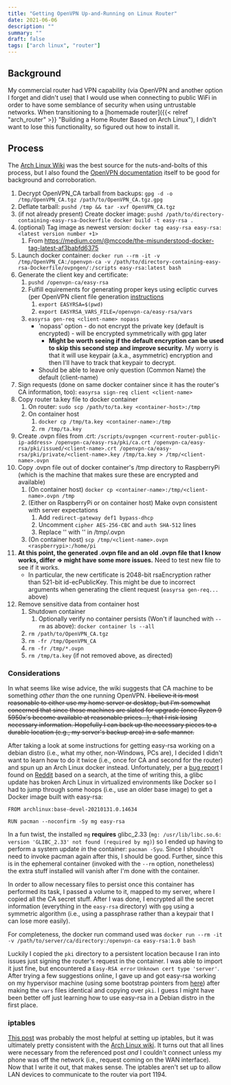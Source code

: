 ```yaml
---
title: "Getting OpenVPN Up-and-Running on Linux Router"
date: 2021-06-06
description: ""
summary: ""
draft: false
tags: ["arch linux", "router"]
---
```


## Background

My commercial router had VPN capability (via OpenVPN and another option I forget and didn't use) that I would use when connecting to public WiFi in order to have some semblance of security when using untrustable networks.  When transitioning to a [homemade router]({{< relref "arch_router" >}} "Building a Home Router Based on Arch Linux"), I didn't want to lose this functionality, so figured out how to install it.

## Process

The [Arch Linux Wiki](https://wiki.archlinux.org/title/OpenVPN "OpenVPN Arch Wiki") was the best source for the nuts-and-bolts of this process, but I also found the [OpenVPN documentation](https://openvpn.net/community-resources/how-to/#setting-up-your-own-certificate-authority-ca-and-generating-certificates-and-keys-for-an-openvpn-server-and-multiple-clients "OpenVPN How To") itself to be good for background and corroboration.

1. Decrypt OpenVPN_CA tarball from backups: `gpg -d -o /tmp/OpenVPN_CA.tgz /path/to/OpenVPN_CA.tgz.gpg`
1. Deflate tarball: `pushd /tmp && tar -xvf OpenVPN_CA.tgz`
1. (if not already present) Create docker image: `pushd /path/to/directory-containing-easy-rsa-Dockerfile docker build -t easy-rsa .`
1. (optional) Tag image as newest version: `docker tag easy-rsa easy-rsa:<latest version number +1>`
   1. From https://medium.com/@mccode/the-misunderstood-docker-tag-latest-af3babfd6375
1. Launch docker container: `docker run --rm -it -v /tmp/OpenVPN_CA:/openvpn-ca -v /path/to/directory-containing-easy-rsa-Dockerfile/ovpngen/:/scripts easy-rsa:latest bash`
1. Generate the client key and certificate:
   1. `pushd /openvpn-ca/easy-rsa`
   1. Fulfill equirements for generating proper keys using ecliptic curves (per OpenVPN client file generation [instructions](https://wiki.archlinux.org/title/Easy-RSA#OpenVPN_client_files)
      1. `export EASYRSA=$(pwd)`
      1. `export EASYRSA_VARS_FILE=/openvpn-ca/easy-rsa/vars`
   1. `easyrsa gen-req <client-name> nopass`
      - 'nopass' option - do not encrypt the private key (default is encrypted) - will be encrypted symmetrically with gpg later
        - **Might be worth seeing if the default encryption can be used to skip this second step and improve security.** My worry is that it will use keypair (a.k.a., asymmetric) encryption and then I'll have to track that keypair to decrypt.
      - Should be able to leave only question (Common Name) the default (client-name)
1. Sign requests (done on same docker container since it has the router's CA information, too): `easyrsa sign-req client <client-name>`
1. Copy router ta.key file to docker container
   1. On router: `sudo scp /path/to/ta.key <container-host>:/tmp`
   1. On container host
      1. `docker cp /tmp/ta.key <container-name>:/tmp`
      1. `rm /tmp/ta.key`
1. Create .ovpn files from .crt: `/scripts/ovpngen <current-router-public-ip-address> /openvpn-ca/easy-rsa/pki/ca.crt /openvpn-ca/easy-rsa/pki/issued/<client-name>.crt /openvpn-ca/easy-rsa/pki/private/<client-name>.key /tmp/ta.key > /tmp/<client-name>.ovpn`
1. Copy .ovpn file out of docker container's /tmp directory to RaspberryPi (which is the machine that makes sure these are encrypted and available)
   1. (On container host) `docker cp <container-name>:/tmp/<client-name>.ovpn /tmp`
   1. (Either on RaspberryPi or on container host) Make ovpn consistent with server expectations
      1. Add `redirect-gateway def1 bypass-dhcp`
      1. Uncomment `cipher AES-256-CBC` and `auth SHA-512` lines
      1. Replace '<tls-auth>' with '<tls-crypt>' in /tmp/<client-name>.ovpn
   1. (On container host) `scp /tmp/<client-name>.ovpn <raspberrypi>:/home/pi`
1. **At this point, the generated .ovpn file and an old .ovpn file that I know works, differ => might have some more issues.** Need to test new file to see if it works.
   - In particular, the new certificate is 2048-bit rsaEncryption rather than 521-bit id-ecPublicKey.  This might be due to incorrect arguments when generating the client request (`easyrsa gen-req...` above)
1. Remove sensitive data from container host
   1. Shutdown container
      1. Optionally verify no container persists (Won't if launched with `--rm` as above): `docker container ls --all`
   1. `rm /path/to/OpenVPN_CA.tgz`
   1. `rm -fr /tmp/OpenVPN_CA`
   1. `rm -fr /tmp/*.ovpn`
   1. `rm /tmp/ta.key` (if not removed above, as directed)

### Considerations

In what seems like wise advice, the wiki suggests that CA machine to be something _other than_ the one running OpenVPN.  ~~I believe it is most reasonable to either use my home server or desktop, but I'm somewhat concerned that since those machines are slated for upgrade (once Ryzen 9 5950x's become available at reasonable prices...), that I risk losing necessary information.  Hopefully I can back up the necessary pieces to a durable location (e.g., my server's backup area) in a safe manner.~~

After taking a look at some instructions for getting easy-rsa working on a debian distro (i.e., what my other, non-Windows, PCs are), I decided I didn't want to learn how to do it twice (i.e., once for CA and second for the router) and spun up an Arch Linux docker instead.  Unfortunately, per a [bug report](https://bugs.archlinux.org/task/69563 "glibc 2.33 break") I found on [Reddit](https://www.reddit.com/r/archlinux/comments/lek2ba/arch_linux_on_docker_ci_could_not_find_or_read/ "Arch Linux Docker Issue") based on a search, at the time of writing this, a glibc update has broken Arch Linux in virtualized environments like Docker so I had to jump through some hoops (i.e., use an older base image) to get a Docker image built with easy-rsa:
    
```
FROM archlinux:base-devel-20210131.0.14634

RUN pacman --noconfirm -Sy mg easy-rsa
```

In a fun twist, the installed `mg` **requires** glibc_2.33 (`mg: /usr/lib/libc.so.6: version 'GLIBC_2.33' not found (required by mg)`) so I ended up having to perform a system update _in_ the container: `pacman -Syu`.  Since I shouldn't need to invoke pacman again after this, I should be good.  Further, since this is in the ephemeral container (invoked with the `--rm` option, nonetheless) the extra stuff installed will vanish after I'm done with the container.

In order to allow necessary files to persist once this container has performed its task, I passed a volume to it, mapped to my server, where I copied all the CA secret stuff.  After I was done, I encrypted all the secret information (everything in the `easy-rsa` directory) with `gpg` using a symmetric algorithm (i.e., using a passphrase rather than a keypair that I can lose more easily).

For completeness, the docker run command used was `docker run --rm -it -v /path/to/server/ca/directory:/openvpn-ca easy-rsa:1.0 bash`

Luckily I copied the `pki` directory to a persistent location because I ran into issues just signing the router's request in the container.  I was able to import it just fine, but encountered a `Easy-RSA error` `Unknown cert type 'server'`.  After trying a few suggestions online, I gave up and got easy-rsa working on my hypervisor machine (using some bootstrap pointers from [here](https://serverascode.com/2017/07/28/easy-rsa.html)) after making the `vars` files identical and copying over `pki`.  I guess I might have been better off just learning how to use easy-rsa in a Debian distro in the first place.

### iptables

[This post](https://arashmilani.com/post?id=53) was probably the most helpful at setting up iptables, but it was ultimately pretty consistent with the [Arch Linux wiki](https://wiki.archlinux.org/title/OpenVPN#iptables "OpenVPN iptables").  It turns out that all lines were necessary from the referenced post _and_ I couldn't connect unless my phone was off the network (i.e., request coming on the WAN interface).  Now that I write it out, that makes sense.  The iptables aren't set up to allow LAN devices to communicate to the router via port 1194.
